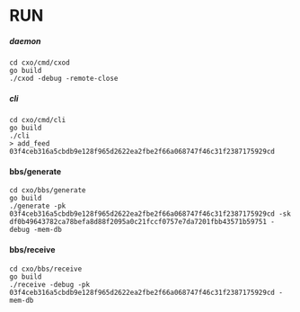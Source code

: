 RUN
===

##### daemon

```
cd cxo/cmd/cxod
go build
./cxod -debug -remote-close
```

##### cli

```
cd cxo/cmd/cli
go build
./cli
> add_feed 03f4ceb316a5cbdb9e128f965d2622ea2fbe2f66a068747f46c31f2387175929cd
```

#### bbs/generate

```
cd cxo/bbs/generate
go build
./generate -pk 03f4ceb316a5cbdb9e128f965d2622ea2fbe2f66a068747f46c31f2387175929cd -sk df0b49643782ca78befa8d88f2095a0c21fccf0757e7da7201fbb43571b59751 -debug -mem-db
```

#### bbs/receive

```
cd cxo/bbs/receive
go build
./receive -debug -pk 03f4ceb316a5cbdb9e128f965d2622ea2fbe2f66a068747f46c31f2387175929cd -mem-db
```
